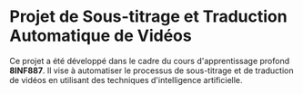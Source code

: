 # Projet de Sous-titrage et Traduction Automatique de Vidéos

Ce projet a été développé dans le cadre du cours d'apprentissage profond **8INF887**. Il vise à automatiser le processus de sous-titrage et de traduction de vidéos en utilisant des techniques d'intelligence artificielle.
